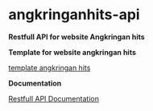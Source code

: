 # angkringanhits-api

**Restfull API for website Angkringan hits**

**Template for website angkringan hits**

[template angkringan hits](https://github.com/Safrudin244342/Angkringan-Hits)

**Documentation**

[Restfull API Documentation](https://www.getpostman.com/collections/7efbf06ee4c1d0b2828b)
